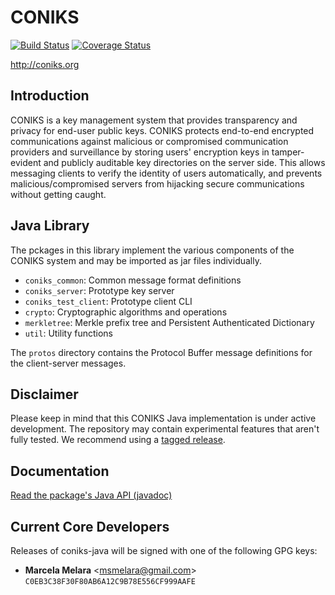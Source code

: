 # CONIKS

[![Build Status](https://travis-ci.org/coniks-sys/coniks-java.svg?branch=master)](https://travis-ci.org/coniks-sys/coniks-java)
[![Coverage Status](https://coveralls.io/repos/github/coniks-sys/coniks-java/badge.svg?branch=master&dummy=1)](https://coveralls.io/github/coniks-sys/coniks-java)

http://coniks.org

## Introduction
CONIKS is a key management system that provides transparency and privacy for end-user public keys. CONIKS protects end-to-end encrypted communications against malicious or compromised communication providers and surveillance by storing users' encryption keys in tamper-evident and publicly auditable key directories on the server side. This allows messaging clients to verify the identity of users automatically, and prevents malicious/compromised servers from hijacking secure communications without getting caught.

## Java Library
The pckages in this library implement the various components of the CONIKS system and may be imported as jar files individually.

- `coniks_common`: Common message format definitions
- `coniks_server`: Prototype key server
- `coniks_test_client`: Prototype client CLI
- `crypto`: Cryptographic algorithms and operations
- `merkletree`: Merkle prefix tree and Persistent Authenticated Dictionary
- `util`: Utility functions

The `protos` directory contains the Protocol Buffer message definitions
for the client-server messages.

## Disclaimer
Please keep in mind that this CONIKS Java implementation is under active development. The repository may contain experimental features that aren't fully tested. We recommend using a [tagged release](https://github.com/coniks-sys/coniks-java/releases).

## Documentation
[Read the package's Java API (javadoc)](https://coniks-sys.github.io/coniks-java/)

## Current Core Developers
Releases of coniks-java will be signed with one of the following GPG keys:

- **Marcela Melara** &lt;msmelara@gmail.com&gt; `C0EB3C38F30F80AB6A12C9B78E556CF999AAFE`
